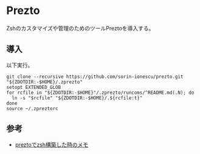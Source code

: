 # Prezto

Zshのカスタマイズや管理のためのツールPreztoを導入する。

## 導入

以下実行。

```shell
git clone --recursive https://github.com/sorin-ionescu/prezto.git "${ZDOTDIR:-$HOME}/.zprezto"
setopt EXTENDED_GLOB
for rcfile in "${ZDOTDIR:-$HOME}"/.zprezto/runcoms/^README.md(.N); do
  ln -s "$rcfile" "${ZDOTDIR:-$HOME}/.${rcfile:t}"
done
source ~/.zpreztorc
```

## 参考

- [preztoでzsh構築した時のメモ](https://qiita.com/Angelan1720/items/60431c85592fe90fcdd5)
